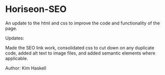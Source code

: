 # Horiseon-SEO
An update to the html and css to improve the code and functionality of the page.

Updates:

Made the SEO link work, consolidated css to cut down on any duplicate code, added alt text to image files, and added semantic elements where applicable.

Author:
Kim Haskell
